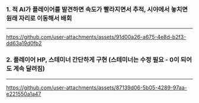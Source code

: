 ### 1. 적 AI가 플레이어를 발견하면 속도가 빨라지면서 추적, 시야에서 놓치면 원래 자리로 이동해서 배회
---
https://github.com/user-attachments/assets/91d00a26-a675-4e8d-b2f3-dd63a19d0fb2

### 2. 플레이어 HP, 스테미너 간단하게 구현 (스테미너는 수정 필요 - 0이 되어도 계속 달려짐)
---
https://github.com/user-attachments/assets/87139d06-5b05-4289-97aa-e221550a1a47

